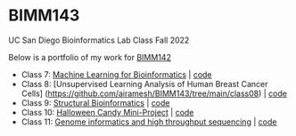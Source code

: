 # BIMM143
UC San Diego Bioinformatics Lab Class Fall 2022

Below is a portfolio of my work for [BIMM142](https://bioboot.github.io/bimm143_F22/)

- Class 7: [Machine Learning for Bioinformatics](https://github.com/airamesh/BIMM143/tree/main/class07) | [code](https://github.com/airamesh/BIMM143/blob/main/class07/class07.pdf)
- Class 8: [Unsupervised Learning Analysis of Human Breast Cancer Cells] (https://github.com/airamesh/BIMM143/tree/main/class08) | [code](https://github.com/airamesh/BIMM143/blob/main/class08/class08.pdf)
- Class 9: [Structural Bioinformatics](https://github.com/airamesh/BIMM143/tree/main/class09) | [code](https://github.com/airamesh/BIMM143/blob/main/class09/class09.pdf)
- Class 10: [Halloween Candy Mini-Project](https://github.com/airamesh/BIMM143/tree/main/class10) | [code](https://github.com/airamesh/BIMM143/blob/main/class10/class10.md)
- Class 11: [Genome informatics and high throughput sequencing](https://github.com/airamesh/BIMM143/tree/main/class11) | [code](https://github.com/airamesh/BIMM143/blob/main/class11/class11.pdf)
